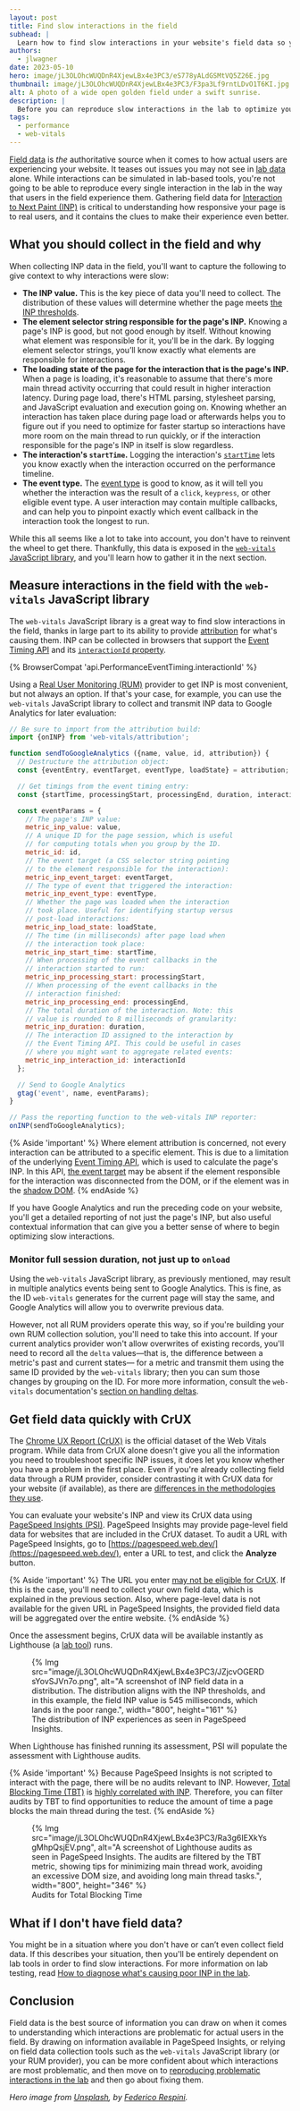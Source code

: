 ```yaml
---
layout: post
title: Find slow interactions in the field
subhead: |
  Learn how to find slow interactions in your website's field data so you can find opportunities to improve its Interaction to Next Paint.
authors:
  - jlwagner
date: 2023-05-10
hero: image/jL3OLOhcWUQDnR4XjewLBx4e3PC3/eS778yALdGSMtVQ5Z26E.jpg
thumbnail: image/jL3OLOhcWUQDnR4XjewLBx4e3PC3/F3pa3Lf9rntLDvO1T6KI.jpg
alt: A photo of a wide open golden field under a swift sunrise.
description: |
  Before you can reproduce slow interactions in the lab to optimize your website's Interaction to Next Paint, you'll need to lean on field data to find them. Learn how to do just that in this guide.
tags:
  - performance
  - web-vitals
---
```


[Field data](/lab-and-field-data-differences/#field-data) is _the_ authoritative source when it comes to how actual users are experiencing your website. It teases out issues you may not see in [lab data](/lab-and-field-data-differences/#lab-data) alone. While interactions can be simulated in lab-based tools, you're not going to be able to reproduce every single interaction in the lab in the way that users in the field experience them. Gathering field data for [Interaction to Next Paint (INP)](/inp/) is critical to understanding how responsive your page is to real users, and it contains the clues to make their experience even better.

## What you should collect in the field and why

When collecting INP data in the field, you'll want to capture the following to give context to why interactions were slow:

- **The INP value.** This is the key piece of data you'll need to collect. The distribution of these values will determine whether the page meets [the INP thresholds](/inp/#what-is-a-good-inp-score).
- **The element selector string responsible for the page's INP.** Knowing a page's INP is good, but not good enough by itself. Without knowing what element was responsible for it, you'll be in the dark. By logging element selector strings, you’ll know exactly what elements are responsible for interactions.
- **The loading state of the page for the interaction that is the page's INP.** When a page is loading, it's reasonable to assume that there's more main thread activity occurring that could result in higher interaction latency. During page load, there's HTML parsing, stylesheet parsing, and JavaScript evaluation and execution going on. Knowing whether an interaction has taken place during page load or afterwards helps you to figure out if you need to optimize for faster startup so interactions have more room on the main thread to run quickly, or if the interaction responsible for the page's INP in itself is slow regardless.
- **The interaction's `startTime`.** Logging the interaction's [`startTime`](https://developer.mozilla.org/docs/Web/API/PerformanceEntry/startTime) lets you know exactly when the interaction occurred on the performance timeline.
- **The event type.** The [event type](https://developer.mozilla.org/docs/Web/API/Event/type) is good to know, as it will tell you whether the interaction was the result of a `click`, `keypress`, or other eligible event type. A user interaction may contain multiple callbacks, and can help you to pinpoint exactly which event callback in the interaction took the longest to run.

While this all seems like a lot to take into account, you don't have to reinvent the wheel to get there. Thankfully, this data is exposed in the [`web-vitals` JavaScript library](https://github.com/GoogleChrome/web-vitals), and you'll learn how to gather it in the next section.

## Measure interactions in the field with the `web-vitals` JavaScript library

The `web-vitals` JavaScript library is a great way to find slow interactions in the field, thanks in large part to its ability to provide [attribution](https://github.com/GoogleChrome/web-vitals#attribution-build) for what's causing them. INP can be collected in browsers that support the [Event Timing API](https://developer.mozilla.org/docs/Web/API/PerformanceEventTiming) and its [`interactionId` property](https://developer.mozilla.org/docs/Web/API/PerformanceEventTiming/interactionId).

{% BrowserCompat 'api.PerformanceEventTiming.interactionId' %}

Using a [Real User Monitoring (RUM)](https://en.wikipedia.org/wiki/Real_user_monitoring) provider to get INP is most convenient, but not always an option. If that's your case, for example, you can use the `web-vitals` JavaScript library to collect and transmit INP data to Google Analytics for later evaluation:

```js
// Be sure to import from the attribution build:
import {onINP} from 'web-vitals/attribution';

function sendToGoogleAnalytics ({name, value, id, attribution}) {
  // Destructure the attribution object:
  const {eventEntry, eventTarget, eventType, loadState} = attribution;

  // Get timings from the event timing entry:
  const {startTime, processingStart, processingEnd, duration, interactionId} = eventEntry;

  const eventParams = {
    // The page's INP value:
    metric_inp_value: value,
    // A unique ID for the page session, which is useful
    // for computing totals when you group by the ID.
    metric_id: id,
    // The event target (a CSS selector string pointing
    // to the element responsible for the interaction):
    metric_inp_event_target: eventTarget,
    // The type of event that triggered the interaction:
    metric_inp_event_type: eventType,
    // Whether the page was loaded when the interaction
    // took place. Useful for identifying startup versus
    // post-load interactions:
    metric_inp_load_state: loadState,
    // The time (in milliseconds) after page load when
    // the interaction took place:
    metric_inp_start_time: startTime,
    // When processing of the event callbacks in the
    // interaction started to run:
    metric_inp_processing_start: processingStart,
    // When processing of the event callbacks in the
    // interaction finished:
    metric_inp_processing_end: processingEnd,
    // The total duration of the interaction. Note: this
    // value is rounded to 8 milliseconds of granularity:
    metric_inp_duration: duration,
    // The interaction ID assigned to the interaction by
    // the Event Timing API. This could be useful in cases
    // where you might want to aggregate related events:
    metric_inp_interaction_id: interactionId
  };

  // Send to Google Analytics
  gtag('event', name, eventParams);
}

// Pass the reporting function to the web-vitals INP reporter:
onINP(sendToGoogleAnalytics);
```

{% Aside 'important' %}
Where element attribution is concerned, not every interaction can be attributed to a specific element. This is due to a limitation of the underlying [Event Timing API](https://developer.mozilla.org/docs/Web/API/PerformanceEventTiming), which is used to calculate the page's INP. In this API, [the event target](https://developer.mozilla.org/docs/Web/API/Event/target) may be absent if the element responsible for the interaction was disconnected from the DOM, or if the element was in the [shadow DOM](https://developer.mozilla.org/docs/Web/Web_Components/Using_shadow_DOM).
{% endAside %}

If you have Google Analytics and run the preceding code on your website, you'll get a detailed reporting of not just the page's INP, but also useful contextual information that can give you a better sense of where to begin optimizing slow interactions.

### Monitor full session duration, not just up to `onload`

Using the `web-vitals` JavaScript library, as previously mentioned, may result in multiple analytics events being sent to Google Analytics. This is fine, as the ID `web-vitals` generates for the current page will stay the same, and Google Analytics will allow you to overwrite previous data.

However, not all RUM providers operate this way, so if you're building your own RUM collection solution, you'll need to take this into account. If your current analytics provider won't allow overwrites of existing records, you'll need to record all the `delta` values—that is, the difference between a metric's past and current states— for a metric and transmit them using the same ID provided by the `web-vitals` library;  then you can sum those changes by grouping on the ID. For more more information, consult the `web-vitals` documentation's [section on handling deltas](https://github.com/GoogleChrome/web-vitals#report-only-the-delta-of-changes).

## Get field data quickly with CrUX

The [Chrome UX Report (CrUX)](https://developer.chrome.com/docs/crux/) is the official dataset of the Web Vitals program. While data from CrUX alone doesn't give you all the information you need to troubleshoot specific INP issues, it does let you know whether you have a problem in the first place. Even if you're already collecting field data through a RUM provider, consider contrasting it with CrUX data for your website (if available), as there are [differences in the methodologies they use](/crux-and-rum-differences/).

You can evaluate your website's INP and view its CrUX data using [PageSpeed Insights (PSI)](https://pagespeed.web.dev/). PageSpeed Insights may provide page-level field data for websites that are included in the CrUX dataset. To audit a URL with PageSpeed Insights, go to [https://pagespeed.web.dev/](https://pagespeed.web.dev/), enter a URL to test, and click the **Analyze** button.

{% Aside 'important' %}
The URL you enter [may not be eligible for CrUX](​​https://developer.chrome.com/docs/crux/methodology/#eligibility). If this is the case, you'll need to collect your own field data, which is explained in the previous section. Also, where page-level data is not available for the given URL in PageSpeed Insights, the provided field data will be aggregated over the entire website.
{% endAside %}

Once the assessment begins, CrUX data will be available instantly as Lighthouse (a [lab tool](/lab-and-field-data-differences/#lab-data)) runs.

<figure>
  {% Img src="image/jL3OLOhcWUQDnR4XjewLBx4e3PC3/JZjcvOGERDsYovSJVn7o.png", alt="A screenshot of INP field data in a distribution. The distribution aligns with the INP thresholds, and in this example, the field INP value is 545 milliseconds, which lands in the poor range.", width="800", height="161" %}
  <figcaption>The distribution of INP experiences as seen in PageSpeed Insights.</figcaption>
</figure>

When Lighthouse has finished running its assessment, PSI will populate the assessment with Lighthouse audits.

{% Aside 'important' %}
Because PageSpeed Insights is not scripted to interact with the page, there will be no audits relevant to INP. However, [Total Blocking Time (TBT)](/tbt/) is [highly correlated with INP](https://almanac.httparchive.org/en/2022/performance#inp-and-tbt). Therefore, you can filter audits by TBT to find opportunities to reduce the amount of time a page blocks the main thread during the test.
{% endAside %}

<figure>
  {% Img src="image/jL3OLOhcWUQDnR4XjewLBx4e3PC3/Ra3g6IEXkYsgMhpQsjEV.png", alt="A screenshot of Lighthouse audits as seen in PageSpeed Insights. The audits are filtered by the TBT metric, showing tips for minimizing main thread work, avoiding an excessive DOM size, and avoiding long main thread tasks.", width="800", height="346" %}
  <figcaption>Audits for Total Blocking Time</figcaption>
</figure>

## What if I don't have field data?

You might be in a situation where you don't have or can’t even collect field data. If this describes your situation, then you'll be entirely dependent on lab tools in order to find slow interactions. For more information on lab testing, read [How to diagnose what's causing poor INP in the lab](/diagnose-slow-interactions-in-the-lab/).

## Conclusion

Field data is the best source of information you can draw on when it comes to understanding which interactions are problematic for actual users in the field. By drawing on information available in PageSpeed Insights, or relying on field data collection tools such as the `web-vitals` JavaScript library (or your RUM provider), you can be more confident about which interactions are most problematic, and then move on to [reproducing problematic interactions in the lab](/diagnose-slow-interactions-in-the-lab/) and then go about fixing them.

_Hero image from [Unsplash](https://unsplash.com/), by [Federico Respini](https://unsplash.com/@federicorespini)._
